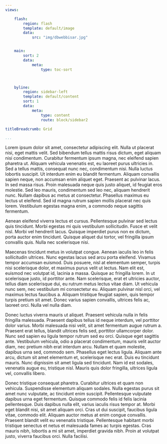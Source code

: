 ```yaml
---
views:

    flash:
        region: flash
        template: default/image
        data:
            src: "img/dbwebbisar.jpg"


    main:
        sort: 2
        data:
            meta:
                type: toc-sort



    byline:
        region: sidebar-left
        template: default/content
        sort: 1
        data:
            meta:
                type: content
                route: block/sidebar2

titleBreadcrumb: Grid

...
```




Lorem ipsum dolor sit amet, consectetur adipiscing elit. Nulla ut placerat nisi, eget mattis velit. Sed bibendum tellus mattis risus dictum, eget aliquam nisi condimentum. Curabitur fermentum ipsum magna, nec eleifend sapien pharetra ut. Aliquam vehicula venenatis est, eu laoreet purus ultricies in. Sed a tellus mattis, consequat nunc nec, condimentum nisi. Nulla luctus lobortis suscipit. Ut interdum enim eu blandit fermentum. Aliquam convallis sapien neque, non accumsan enim aliquet eget. Praesent ac pulvinar lacus. In sed massa risus. Proin malesuada neque quis justo aliquet, id feugiat eros molestie. Sed leo mauris, condimentum sed leo nec, aliquam hendrerit nunc. Nullam dapibus ac metus at consectetur. Phasellus maximus eu lectus ut eleifend. Sed id magna rutrum sapien mollis placerat nec quis lorem. Vestibulum egestas magna enim, a commodo neque sagittis fermentum.

Aenean eleifend viverra lectus et cursus. Pellentesque pulvinar sed lectus quis tincidunt. Morbi egestas mi quis vestibulum sollicitudin. Fusce et velit nisl. Morbi vel hendrerit lacus. Quisque imperdiet purus non ex dictum, porta auctor enim tincidunt. Quisque aliquet dui tortor, vel fringilla ipsum convallis quis. Nulla nec scelerisque nisi.

Maecenas tincidunt metus in volutpat congue. Aenean iaculis leo in felis sollicitudin ultrices. Nunc egestas lacus sed arcu porta eleifend. Vivamus tempor accumsan euismod. Duis posuere, nisl at elementum semper, turpis nisi scelerisque dolor, et maximus purus velit ut lectus. Nam elit est, euismod nec volutpat id, lacinia a massa. Quisque ac fringilla lorem. In ut scelerisque justo, id porttitor ante. Nam scelerisque, erat et ultricies auctor, tellus diam scelerisque dui, eu rutrum metus lectus vitae diam. Ut vehicula nunc sem, nec vestibulum mi consectetur eu. Aliquam pulvinar nisl orci, vel maximus lectus faucibus a. Aliquam tristique feugiat sapien, quis tempor turpis pretium sit amet. Donec varius sapien convallis, ultrices felis ac, laoreet orci. Nulla vel nulla diam.

Donec luctus viverra mauris ut aliquet. Praesent vehicula nulla in felis fringilla malesuada. Praesent dapibus tellus id neque interdum, vel porttitor dolor varius. Morbi malesuada nisi velit, sit amet fermentum augue rutrum a. Praesent erat tellus, blandit ultrices felis sed, porttitor ullamcorper dolor. Nunc sed sapien eu ligula tempor rutrum sed eu orci. Quisque eget sagittis ante. Vestibulum vehicula, odio a placerat condimentum, mauris velit auctor diam, nec pretium nibh erat interdum arcu. Nullam et quam molestie, dapibus urna sed, commodo sem. Phasellus eget lectus ligula. Aliquam ante arcu, dictum sit amet elementum et, scelerisque nec erat. Duis eu tincidunt mauris. Nunc dignissim sit amet ligula sed tincidunt. Nam id est sodales, venenatis augue eu, tristique nisl. Mauris quis dolor fringilla, ultrices ligula vel, convallis libero.

Donec tristique consequat pharetra. Curabitur ultrices et quam non vehicula. Suspendisse elementum aliquam sodales. Nulla egestas purus sit amet nunc vulputate, ac tincidunt enim suscipit. Pellentesque vulputate dapibus urna eget fermentum. Quisque commodo felis id felis lacinia pellentesque. Duis dapibus nulla elit, varius iaculis risus tempor at. Morbi eget blandit nisi, sit amet aliquam orci. Cras ut dui suscipit, faucibus ligula vitae, commodo elit. Aliquam auctor metus at enim congue convallis. Praesent blandit velit eu venenatis tristique. Pellentesque habitant morbi tristique senectus et netus et malesuada fames ac turpis egestas. Cras mauris nibh, lobortis a mi sit amet, imperdiet gravida nibh. Proin at volutpat justo, viverra faucibus orci. Nulla facilisi. 
